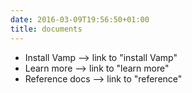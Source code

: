 ```yaml
---
date: 2016-03-09T19:56:50+01:00
title: documents
---
```


* Install Vamp --> link to "install Vamp"
* Learn more --> link to "learn more"
* Reference docs --> link to "reference"